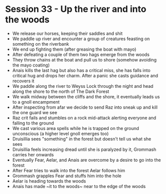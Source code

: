# Session 33 - Up the river and into the woods

- We release our horses, keeping their saddles and shit
- We paddle up river and encounter a group of creatures feasting on something on the riverbank
- We end up fighting them (after greasing the boat with mayo)
- After defeating a couple of them two hags emerge from the woods
- They throw chains at the boat and pull us to shore (somehow avoiding the mayo coating)
- Anais kills the last hag but also has a critical miss, she has falls into critical hug and drops her charm. After a
  panic she casts guidance and recovers it
- We paddle along the river to Weyss Lock through the night and head along the shore to the north of The Dark Forest
- We walk midway between the cliffs and the shore, it eventually leads us to a gnoll encampment
- After inspecting from afar we decide to send Raz into sneak up and kill the one guard we see
- Raz crit fails and stumbles on a rock mid-attack alerting everyone and falling to the ground
- We cast various area spells while he is trapped on the ground unconscious (a higher level gnoll emerges too)
- Druisillia sees "something" in the forest but doesn't tell us what she sees
- Druisillia feels increasing dread until she is paralyzed by it, Grommash carries her onwards
- Eventually Fear, Aelar, and Anais are overcome by a desire to go into the forest
- After Fear tries to walk into the forest Aelar follows him
- Grommash grapples Fear and stuffs him into the hole
- Aelar is heading towards the woods
- Anais has made ~it to the woods~ near to the edge of the woods
